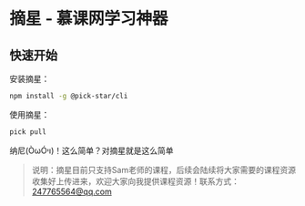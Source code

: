 # 摘星 - 慕课网学习神器

## 快速开始

安装摘星：
```bash
npm install -g @pick-star/cli
```

使用摘星：
```bash
pick pull
```

纳尼(ÒωÓױ)！这么简单？对摘星就是这么简单

> 说明：摘星目前只支持Sam老师的课程，后续会陆续将大家需要的课程资源收集好上传进来，欢迎大家向我提供课程资源！联系方式：247765564@qq.com

